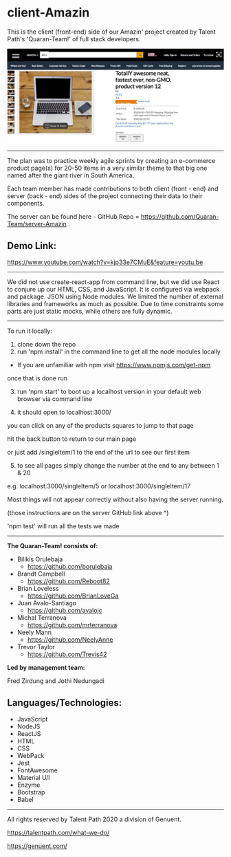 # client-Amazin

This is the client (front-end) side of our Amazin' project created by Talent Path's 'Quaran-Team!' of full stack developers.

<!-- Picture below of home page of our Amazin' App  -->

![alt text](https://github.com/Quaran-Team/client-Amazin/blob/master/amazinscreen.JPG "Screen shot from the Amazin' App mock e-commerce site")

---

The plan was to practice weekly agile sprints by creating an e-commerce product page(s) for 20-50 items in a very similar theme to that big one named after the giant river in South America.

Each team member has made contributions to both client (front - end) and server (back - end) sides of the project connecting their data to their components.

The server can be found here _-_ GitHub Repo = https://github.com/Quaran-Team/server-Amazin .


## **Demo Link:**

https://www.youtube.com/watch?v=kjp33e7CMuE&feature=youtu.be

---

We did not use create-react-app from command line, but we did use React to conjure up our HTML, CSS, and JavaScript.
It is configured via webpack and package. JSON using Node modules.
We limited the number of external libraries and frameworks as much as possible.
Due to time constraints some parts are just static mocks, while others are fully dynamic.

---

To run it locally: 
1. clone down the repo 
2. run 'npm install' in the command line to get all the node modules locally
  - If you are unfamiliar with npm visit https://www.npmjs.com/get-npm

once that is done run

3. run 'npm start' to boot up a localhost version in your default web browser via command line

4. it should open to localhost:3000/

you can click on any of the products squares to jump to that page

hit the back button to return to our main page 

or just add /singleItem/1 to the end of the url to see our first item

5. to see all pages simply change the number at the end to any between 1 & 20

e.g. localhost:3000/singleItem/5 or localhost:3000/singleItem/17


Most things will not appear correctly without also having the server running.

(those instructions are on the server GitHub link above ^)

'npm test' will run all the tests we made

---

**The Quaran-Team! consists of:**

- Bilikis Orulebaja
  - https://github.com/borulebaja
- Brandt Campbell
  - https://github.com/Reboot82
- Brian Loveless
  - https://github.com/BrianLoveGa
- Juan Avalo-Santiago
  - https://github.com/avalojc
- Michal Terranova
  - https://github.com/mrterranova
- Neely Mann
  - https://github.com/NeelyAnne
- Trevor Taylor
  - https://github.com/Trevis42

**Led by management team:**

Fred Zirdung and Jothi Nedungadi

## **Languages/Technologies:**

- JavaScript
- NodeJS
- ReactJS
- HTML
- CSS
- WebPack
- Jest
- FontAwesome
- Material U/I
- Enzyme
- Bootstrap
- Babel

---

All rights reserved by Talent Path 2020
a division of Genuent.

https://talentpath.com/what-we-do/

https://genuent.com/
